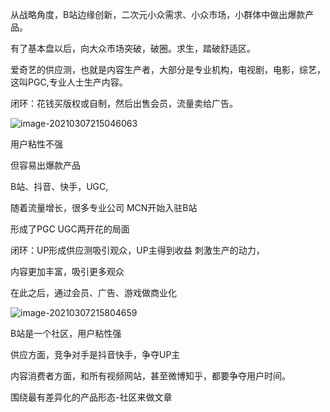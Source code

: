 从战略角度，B站边缘创新，二次元小众需求、小众市场，小群体中做出爆款产品。

有了基本盘以后，向大众市场突破，破圈。求生，踏破舒适区。

爱奇艺的供应测，也就是内容生产者，大部分是专业机构，电视剧，电影，综艺，这叫PGC,专业人士生产内容。

闭环：花钱买版权或自制，然后出售会员，流量卖给广告。

![image-20210307215046063](C:\Users\23752\AppData\Roaming\Typora\typora-user-images\image-20210307215046063.png)

用户粘性不强

但容易出爆款产品



B站、抖音、快手，UGC,

随着流量增长，很多专业公司 MCN开始入驻B站

形成了PGC UGC两开花的局面

闭环：UP形成供应测吸引观众，UP主得到收益 刺激生产的动力，

内容更加丰富，吸引更多观众

在此之后，通过会员、广告、游戏做商业化

![image-20210307215804659](C:\Users\23752\AppData\Roaming\Typora\typora-user-images\image-20210307215804659.png)

B站是一个社区，用户粘性强

供应方面，竞争对手是抖音快手，争夺UP主

内容消费者方面，和所有视频网站，甚至微博知乎，都要争夺用户时间。

围绕最有差异化的产品形态-社区来做文章